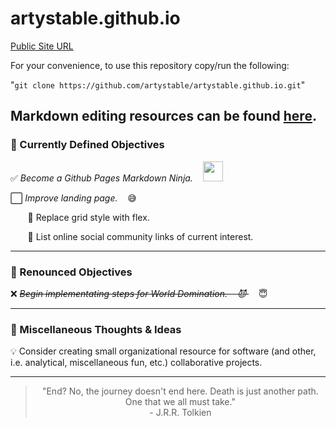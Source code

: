 
# artystable.github.io

[Public Site URL](https://artystable.github.io)

For your convenience, to use this repository copy/run the following:

"`git clone https://github.com/artystable/artystable.github.io.git`"

Markdown editing resources can be found **[here](https://github.com/artystable/artystable.github.io/blob/master/misc/markdown-editing-resources.md)**.
---
###   :dart: Currently Defined Objectives
:white_check_mark: *Become a Github Pages Markdown Ninja.* &nbsp;&nbsp; <a href="#"><img src="https://artystable.github.io/img/git-ninja.png" width="32px"></a>

:white_large_square: *Improve landing page.* &nbsp;&nbsp; :sweat_smile:

&nbsp;&nbsp;&nbsp;&nbsp;&nbsp;&nbsp; :small_orange_diamond: Replace grid style with flex.

&nbsp;&nbsp;&nbsp;&nbsp;&nbsp;&nbsp; :small_orange_diamond: List online social community links of current interest.
***

### :put_litter_in_its_place: Renounced Objectives
  
:x: *~~Begin implementating steps for World Domination. &nbsp;&nbsp; :smiling_imp:&nbsp;~~* &nbsp;&nbsp; :innocent:
***

### :thought_balloon: Miscellaneous Thoughts & Ideas
  
:bulb: Consider creating small organizational resource for software (and other, i.e. analytical, miscellaneous fun, etc.) collaborative projects.
***
<blockquote align="center" font-style="italic">
"End? No, the journey doesn't end here. Death is just another path.
One that we all must take."
<br>
- J.R.R. Tolkien
</blockquot>
